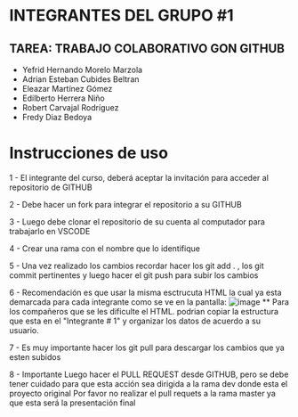# INTEGRANTES DEL GRUPO #1
## TAREA: TRABAJO COLABORATIVO GON GITHUB
- Yefrid Hernando Morelo Marzola
- Adrian Esteban Cubides Beltran
- Eleazar Martínez Gómez
- Edilberto Herrera Niño
- Robert Carvajal Rodríguez
- Fredy Diaz Bedoya

# Instrucciones de uso

1 - El integrante del curso, deberá aceptar la invitación para acceder al repositorio de GITHUB

2 - Debe hacer un fork para integrar el repositorio a su GITHUB

3 - Luego debe clonar el repositorio de su cuenta al computador para trabajarlo en VSCODE

4 - Crear una rama con el nombre que lo identifique

5 - Una vez realizado los cambios recordar hacer los git add . , los git commit pertinentes y luego hacer el git push para subir los cambios

6 - Recomendación es que usar la misma esctrucuta HTML la cual ya esta demarcada para cada integrante como se ve en la pantalla:
![image](https://user-images.githubusercontent.com/16197568/172921141-8bca5175-20a3-4daf-8fad-1e30ae81ac77.png)
** Para los compañeros que se les dificulte el HTML. podrian copiar la estructura que esta en el "Integrante # 1" y organizar los datos de acuerdo a su usuario.


7 - Es muy importante hacer los git pull para descargar los cambios que ya esten subidos

8 - Importante Luego hacer el PULL REQUEST desde GITHUB, pero se debe tener cuidado para que esta acción sea dirigida a la rama dev donde esta el proyecto original
Por favor no realizar el pull requets a la rama master ya que esta será la presentación final


